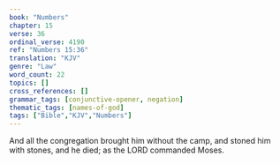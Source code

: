 ```yaml
---
book: "Numbers"
chapter: 15
verse: 36
ordinal_verse: 4190
ref: "Numbers 15:36"
translation: "KJV"
genre: "Law"
word_count: 22
topics: []
cross_references: []
grammar_tags: [conjunctive-opener, negation]
thematic_tags: [names-of-god]
tags: ["Bible","KJV","Numbers"]
---
```

And all the congregation brought him without the camp, and stoned him with stones, and he died; as the LORD commanded Moses.

